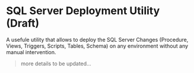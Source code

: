# SQL Server Deployment Utility (Draft)

A usefule utility that allows to deploy the SQL Server Changes (Procedure, Views, Triggers, Scripts, Tables, Schema) on any environment without any manual intervention.

> more details to be updated...